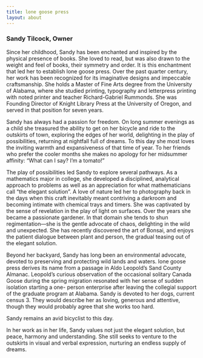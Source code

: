 ```yaml
---
title: lone goose press
layout: about
---
```

### Sandy Tilcock, Owner

Since her childhood, Sandy has been enchanted and inspired by the physical presence of books. She loved to read, but was also drawn to the weight and feel of books, their symmetry and order. It is this enchantment that led her to establish lone goose press. Over the past quarter century, her work has been recognized for its imaginative designs and impeccable craftsmanship. She holds a Master of Fine Arts degree from the University of Alabama, where she studied printing, typography and letterpress printing with noted printer and teacher Richard-Gabriel Rummonds. She was Founding Director of Knight Library Press at the University of Oregon, and served in that position for seven years.

Sandy has always had a passion for freedom. On long summer evenings as a child she treasured the ability to get on her bicycle and ride to the outskirts of town, exploring the edges of her world, delighting in the play of possibilities, returning at nightfall full of dreams. To this day she most loves the inviting warmth and expansiveness of that time of year. To her friends who prefer the cooler months she makes no apology for her midsummer affinity: “What can I say? I’m a tomato!”

The play of possibilities led Sandy to explore several pathways. As a mathematics major in college, she developed a disciplined, analytical approach to problems as well as an appreciation for what mathematicians call “the elegant solution”. A love of nature led her to photography back in the days when this craft inevitably meant contriving a darkroom and becoming intimate with chemical trays and timers. She was captivated by the sense of revelation in the play of light on surfaces. Over the years she became a passionate gardener. In that domain she tends to shun regimentation—she is the gentle advocate of chaos, delighting in the wild and unexpected. She has recently discovered the art of Bonsai, and enjoys the patient dialogue between plant and person, the gradual teasing out of the elegant solution.

Beyond her backyard, Sandy has long been an environmental advocate, devoted to preserving and protecting wild lands and waters. lone goose press derives its name from a passage in Aldo Leopold’s Sand County Almanac. Leopold’s curious observation of the occasional solitary Canada Goose during the spring migration resonated with her sense of sudden isolation starting a one- person enterprise after leaving the collegial support of the graduate program at Alabama.
Sandy is devoted to her dogs, current census 3. They would describe her as loving, generous and attentive, though they would probably agree that she works too hard.

Sandy remains an avid bicyclist to this day.

In her work as in her life, Sandy values not just the elegant solution, but peace, harmony and understanding. She still seeks to venture to the outskirts in visual and verbal expression, nurturing an endless supply of dreams.



